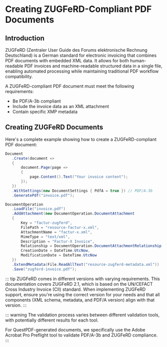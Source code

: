 # Creating ZUGFeRD-Compliant PDF Documents

## Introduction

ZUGFeRD (Zentraler User Guide des Forums elektronische Rechnung Deutschland) is a German standard for electronic invoicing that combines PDF documents with embedded XML data. It allows for both human-readable PDF invoices and machine-readable structured data in a single file, enabling automated processing while maintaining traditional PDF workflow compatibility.

A ZUGFeRD-compliant PDF document must meet the following requirements:
- Be PDF/A-3b compliant
- Include the invoice data as an XML attachment
- Contain specific XMP metadata

## Creating ZUGFeRD Documents

Here's a complete example showing how to create a ZUGFeRD-compliant PDF document:

```csharp
Document
   .Create(document =>
   {
       document.Page(page =>
       {
           page.Content().Text("Your invoice content");
       });
   })
   .WithSettings(new DocumentSettings { PdfA = true }) // PDF/A-3b
   .GeneratePdf("invoice.pdf");

DocumentOperation
   .LoadFile("invoice.pdf")
   .AddAttachment(new DocumentOperation.DocumentAttachment
   {
       Key = "factur-zugferd",
       FilePath = "resource-factur-x.xml",
       AttachmentName = "factur-x.xml",
       MimeType = "text/xml",
       Description = "Factur-X Invoice",
       Relationship = DocumentOperation.DocumentAttachmentRelationship.Source,
       CreationDate = DateTime.UtcNow,
       ModificationDate = DateTime.UtcNow
   })
   .ExtendMetadata(File.ReadAllText("resource-zugferd-metadata.xml"))
   .Save("zugferd-invoice.pdf");
```

::: tip
ZUGFeRD comes in different versions with varying requirements. This documentation covers ZUGFeRD 2.1, which is based on the UN/CEFACT Cross Industry Invoice (CII) standard. When implementing ZUGFeRD support, ensure you're using the correct version for your needs and that all components (XML schema, metadata, and PDF/A version) align with that version.
:::

::: warning
The validation process varies between different validation tools, with potentially different results for each tool. 

For QuestPDF-generated documents, we specifically use the Adobe Acrobat Pro Preflight tool to validate PDF/A-3b and ZUGFeRD compliance.
:::
